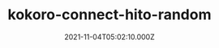 ---
categories:
  - Anime & Manga
  - Books
  - Coding
  - Etc
  - Games
  
  - MoviesTV
  - Music
  - Pesonal
date: 2021-11-04T05:02:10.000Z
description: ''
draft: true
images: []
lead: ''
reddit: ''
series: ''
slug: kokoro-connect-hito-random
tags: []
thumbnail: ''
title: kokoro-connect-hito-random
toc: false
tweetId: ''
---
